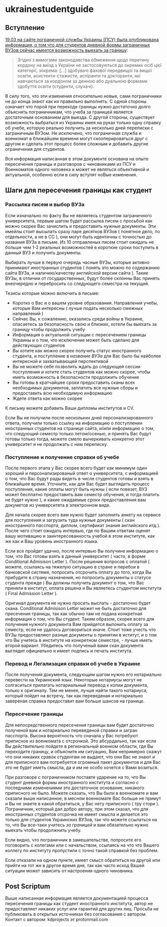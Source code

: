 # ukrainestudentguide

  
## Вступление
[19.03 на сайте пограничной службы Украины (ПСУ) была опубликована информация, о том что для студентов дневной формы заграничных ВУЗов сейчас имеется возможность выехать за границу](https://dpsu.gov.ua/ua/news/do-kogo-z-cholovikiv-gromadyan-ukraini-vikom-vid-18-do-60-rokiv-ne-zastosovutsya-obmezhennya-viizdu-za-kordon-/):
> Згідно з вимогами законодавства обмеження щодо перетину кордону на виїзд з України не застосовуються до окремих осіб цієї категорії, зокрема: 
> [...]
> здобувачі фахової передвищої та вищої освіти, асистенти-стажисти, аспіранти та докторанти, які навчаються за кордоном за денною або дуальною формами здобуття освіти (студенти, слухачі).

В силу того, что эти изменения относительно новые, сами пограничники не до конца знают как их правильно выполнять. С одной стороны означает что порой при переходе границы нужно достаточно долго объяснять пограничникам, что учеба за границей является достаточным основанием для выезда. С другой стороны, существует возможность выбраться из Украины имея на руках только одну справку об учебе, которую реально получить за несколько дней переписки с заграничным ВУЗом. Не исключено, что пограничная служба и военкомат в ближайшем времени могут скооперироваться друг с другом и сделать этот процесс более сложным и добавить другие ограничения для студентов.

Вся информация написанная в этом документе основана на опыте пересечения границы и разговоров с чиновниками из ПСУ и Военкоматов одного человека и может не являться объективной и актуальной, особенно если в силу вступят ноВые изменения.


## Шаги для пересечения границы как студент

### Рассылка писем и выбор ВУЗа 

  Если изначально по факту Вы не являетесь студентом заграничного университета, первым шагом будет рассылка писем с просьбой как можно скорее Вас зачислить и предоставить нужные документы. Эти имейлы стоит высылать сразу паре десятков ВУЗов ( понятное дело, по отдельности, а не в CC ), они могут быть идентичны с точностью до названия ВУЗа в письме. Из 10 отправленых писем стоит ожидать не больше чем 1-2 реальных возможностей в короткие сроки поступить в данный ВУЗ и получить документы.

  Выбирать лучше в первую очередь часные ВУЗы, которые активно принимают иностранных студентов ( понять это можно по содержанию сайта ВУЗа, и наличию/качеству английской версии сайта ). Такие ВУЗы, в отличии от государственных, будут более склонны Вас принять внеочередно и перебросить со следующего семестра на текущий. 

  Тезисы которые можно включить в письме:
  - Коротко о Вас и о вашем уровне образования. Направления учебы, которые Вам интересны ( лучше подать несколько смежных направлений )
  - Сейчас Вы, к сожалению, оказались среди войны в Украине, опасаетесь за безопасность свою и близких, хотели бы выехать за границу чтобы продолжить учебу
  - Информация о актуальной ситуации с пересечением границы Украины и о том, что исключение может быть сделано для действующих студентов
  - Вы хотите как можно скорее получить статус иностранного студента, и поступление в *название ВУЗа* для Вас было бы найболее интересной и захватывающей перспективой
  - Вы не можете себе позволить ждать до следующей сессии поступления и хотите стать студентов как можно скорее, чтобы иметь возможность в безопасности продолжить обучение
  - Вы готовы в кратчайшее сроки предоставить сканы всех необходимых документов, заплатить все нужные сборы и предоставить всю необходимую информацию
  - Ждете ответа как можно скорее 
  
  К письму можете добавить Ваши дипломы институтов и CV.

  Если Вы не получили после нескольких дней персонализированного ответа, получили только ссылку на информацию о поступлении иностранных студентов на странице сайта, и/или информацию о том, что следующий семестр только летом/осенью, и принять Вас  будут готовы только тогда, можете смело вычеркивать конкретно этот университет и не продолжать с ним переписку.

### Поступление и получение справки об учебе

  После первого этапа у Вас скорее всего будет как минимум один хороший и персонализированый ответ о университета, с информацией о том, что Вас будут рады видеть в числе студентов готовы и взять в ближайшее время. Уточните, как для Вас будет выглядеть процесс поступления, какие оплаты могут быть нужны ( если повезет, ВУЗ может бесплатно предоставить вам семестр обучения, и тогда платить не будет нужно ), и какие ожидаемые сроки предоставления вам докуметов из университета в электронном виде.

  Для начала скорее всего вам нужно будет заполнить анкету на сервисе для поступления и загрузить туда нужные документы ( скан иностранного пасспорта, диплом, сертификат знания английского итд.). После чего стоит ожидать интервью, где по Вашим ответам оценят вашу мотивацию и заинтересованность учебой в этом институте, как же как и Ваш уровень иностранного языка.

  Если все пройдет удачно, после интервью Вы получине информацию о том, что Вас готовы взять в данный университет ( часто, в форме Conditional Admisison Letter ). После решения вопросов с оплатой ( можете, ссылаясь на тяжелую ситуацию в стране и перебои в банковской системе, попросить отсрочить оплату до того, когда Вы прибудите в страну назначения, но попросить документы о статусе студента прежде ) Вы должны получить документ о том, что Вас приняли в институт, оплата решена и Вы являетесь студентом института ( Final Admission Letter ).

  Оригинал документа не нужно просить выслать - достаточно будет скана. Conditional Admisison Letter может не быть достаточно для пресечения границы, так как обычно там не подана конкретная информация о том, что Вы студент. Таким образом, скорее всего для получения нужного документа Вам прийдется выпонить оплату за семестр, если не удалось договориться иначе. Стоит тоже учесть что ВУЗы предоставляют разные документы о принятии в иститут, и о том что Вы учитесь в институте на конкретном семестре, - лучше иметь второй вариант. Убедитесь что полученый вами скан документа выглядит официально и имеет подпись и печать института. 
  
### Перевод и Легализация справки об учебе в Украине

  После получения документа, следующим шагом нужно его нотариально перевести на Украинский язык. Некоторые нотариусы могут не солгаситься прилагать нотариальный перевод к копии документа, только к оригиналу. Тем не менее, лучше найти такого нотариуса, который пойдет на встречу, так как переведеная и нотариально завереная справка предоставит вам больше шансов на границе. 

### Пересечение границы

  Для непосредственного пересечения границы вам будет достаточно полученой вам и нотариально переведеной справки и загран пасспорта. Высока вероятность что сначала у Вас  потребуют приписное из военкомата с отсрочкой. Это абсурдально, так как если Вы действительно пойдете в региональный военком области, где Вы переходите границу, и объясните им ситуацию, Вам непримерно скажут что они никаких сравок студентам не выдают, что они Вас не знают и для приписного вам потребуется огромный пакет документов и для Вас это не будет иметь смысла, да и им не особо хочется с Вами возиться.

При разговоре с пограничником поставте ударение на то, что Вы студент дневной формы иностранного института и согласно с последними изменениями это достаточное основание, никакого приписного не было. Можете сказать, что Вы были в военкомате и вам сказали выше написанное, в месном военкомате Вас больше не примут и Вы не знаете в какой обратиться, у Вас нету приписного ( тру стори ). Пограничник, который дал добро автору, при этом сказал, что для иностранных студентов отсрочка не имеет смысла и делается это только для студентов Украинских ВУЗов, так что можете ссылаться на то, что Вы все-таки учитесь *за границей* и вам обязательно нужно выехать чтобы продолжнить учебу.

Если видно, что пограничник в замешательстве, попросите его поговорить с колегами или с начальством, ссылаясь на что что Вашего коллегу по институту пропустили с точно такой справкой без проблем. 

Если отказали на одном пункте, имеет смысл обратиться на другой или прийти на тот же в другое время дня, так как часто исход Вашей ситуации может зависить от настроения одного чиновника.

## Post Scriptum

Выше написанная информация является документацией процесса пересечения границы как студент иностранного института, автор не придоставляет никаких услуг или гарантий для других лиц. Просьба не публиковать в открытых источниках без согласования с автором. Контакт с автором: kdprojects эт protonmail.com
